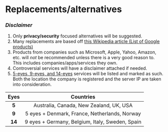 # Replacements/alternatives

### *Disclaimer*

1. Only **privacy/security** focused alternatives will be suggested.
2. Many replacements are based off [this Wikipedia article (List of Google products)][wiki]
3. Products from companies such as Microsoft, Apple, Yahoo, Amazon, etc. will *not* be recommended unless there is a very good reason to. This includes companies/apps/services they own.
4. Controversial services will have a disclaimer attached if needed.
5. [5-eyes, 9-eyes, and 14-eyes][eyes] services will be listed and marked as such. Both the location the company is registered and the server IP are taken into consideration.

| Eyes | Countries |
| :--: | :---------: |
| **5** | Australia, Canada, New Zealand, UK, USA |
| **9** | 5 eyes + Denmark, France, Netherlands, Norway |
| **14** | 9 eyes + Germany, Belgium, Italy, Sweden, Spain |

[wiki]: https://en.wikipedia.org/wiki/List_of_Google_products
[eyes]: https://restoreprivacy.com/5-eyes-9-eyes-14-eyes/#h-five-eyes
